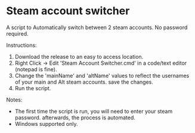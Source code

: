# Steam account switcher
A script to Automatically switch between 2 steam accounts. No password required.

Instructions:
1. Download the release to an easy to access location.
2. Right Click -> Edit 'Steam Account Switcher.cmd' in a code/text editor (notepad is fine).
3. Change the 'mainName' and 'altName' values to reflect the usernames of your main and Alt steam accounts. save the changes.
3. Run the script. 

Notes: 
- The first time the script is run, you will need to enter your steam password. afterwards, the process is automated.
- Windows supported only.
